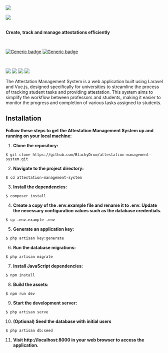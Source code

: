 <img align="left" src="https://github.com/BlackyDrum/attestation-management-system/assets/111639941/27316b55-87b6-417c-8ee0-65441b4dabfb" />

<br />

<img src="https://github.com/BlackyDrum/attestation-management-system/assets/111639941/3d8807dd-d4cd-4b25-a63f-2ffa4adfa747"></a><br /><br />

**Create, track and manage attestations efficiently**

<br />

[![Generic badge](https://img.shields.io/badge/Status-In_Development-orange.svg)](https://shields.io/) [![Generic badge](https://img.shields.io/badge/License-MIT-<COLOR>.svg)](https://shields.io/) 
 
<br />

<img src="https://img.shields.io/badge/Laravel-FF2D20?style=for-the-badge&logo=laravel&logoColor=white"> <img src="https://img.shields.io/badge/Vue.js-35495E?style=for-the-badge&logo=vuedotjs&logoColor=4FC08D"> <img src="https://img.shields.io/badge/Tailwind_CSS-38B2AC?style=for-the-badge&logo=tailwind-css&logoColor=white"> <img src="https://img.shields.io/badge/PostgreSQL-316192?style=for-the-badge&logo=postgresql&logoColor=white">



<p>
The Attestation Management System is a web application built using Laravel and Vue.js, designed specifically for universities to streamline the process of tracking student tasks and providing attestation. This system aims to simplify the workflow between professors and students, making it easier to monitor the progress and completion of various tasks assigned to students.
</p>

## Installation
**Follow these steps to get the Attestation Management System up and running on your local machine:**
1. **Clone the repository:**
```
$ git clone https://github.com/BlackyDrum/attestation-management-system.git
```
2. **Navigate to the project directory:**
```
$ cd attestation-management-system
```
3. **Install the dependencies:**
```
$ composer install
```
4. **Create a copy of the .env.example file and rename it to .env. Update the necessary configuration values such as the database credentials.**
```
$ cp .env.example .env
```
5. **Generate an application key:**
```
$ php artisan key:generate
```
6. **Run the database migrations:**
```
$ php artisan migrate
```
7. **Install JavaScript dependencies:**
```
$ npm install
```
8. **Build the assets:**
```
$ npm run dev
```
9. **Start the development server:**
```
$ php artisan serve
```
10. **(Optional) Seed the database with initial users**
```
$ php artisan db:seed
```
11. **Visit http://localhost:8000 in your web browser to access the application.**
